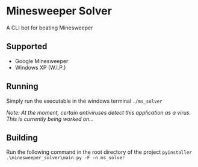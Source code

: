 # Minesweeper Solver
A CLI bot for beating Minesweeper

## Supported
- Google Minesweeper
- Windows XP (W.I.P.)

## Running
Simply run the executable in the windows terminal `./ms_solver`

*Note: At the moment, certain antiviruses detect this application as a virus. This is currently being worked on...*


## Building
Run the following command in the root directory of the project `pyinstaller .\minesweeper_solver\main.py -F -n ms_solver`



